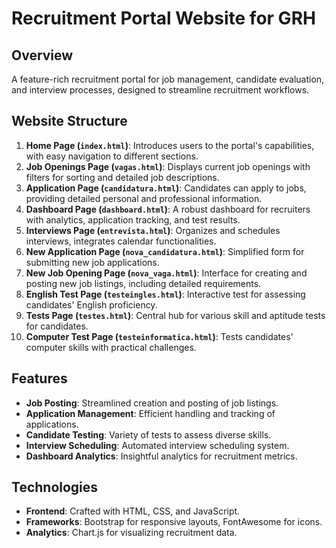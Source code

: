 # Recruitment Portal Website for GRH

## Overview
A feature-rich recruitment portal for job management, candidate evaluation, and interview processes, designed to streamline recruitment workflows.

## Website Structure
1. **Home Page (`index.html`)**: Introduces users to the portal's capabilities, with easy navigation to different sections.
2. **Job Openings Page (`vagas.html`)**: Displays current job openings with filters for sorting and detailed job descriptions.
3. **Application Page (`candidatura.html`)**: Candidates can apply to jobs, providing detailed personal and professional information.
4. **Dashboard Page (`dashboard.html`)**: A robust dashboard for recruiters with analytics, application tracking, and test results.
5. **Interviews Page (`entrevista.html`)**: Organizes and schedules interviews, integrates calendar functionalities.
6. **New Application Page (`nova_candidatura.html`)**: Simplified form for submitting new job applications.
7. **New Job Opening Page (`nova_vaga.html`)**: Interface for creating and posting new job listings, including detailed requirements.
8. **English Test Page (`testeingles.html`)**: Interactive test for assessing candidates' English proficiency.
9. **Tests Page (`testes.html`)**: Central hub for various skill and aptitude tests for candidates.
10. **Computer Test Page (`testeinformatica.html`)**: Tests candidates' computer skills with practical challenges.

## Features
- **Job Posting**: Streamlined creation and posting of job listings.
- **Application Management**: Efficient handling and tracking of applications.
- **Candidate Testing**: Variety of tests to assess diverse skills.
- **Interview Scheduling**: Automated interview scheduling system.
- **Dashboard Analytics**: Insightful analytics for recruitment metrics.

## Technologies
- **Frontend**: Crafted with HTML, CSS, and JavaScript.
- **Frameworks**: Bootstrap for responsive layouts, FontAwesome for icons.
- **Analytics**: Chart.js for visualizing recruitment data.
